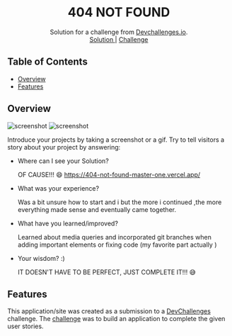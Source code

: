 <!-- Please update value in the {}  -->

<h1 align="center">404 NOT FOUND</h1>

<div align="center">
   Solution for a challenge from  <a href="http://devchallenges.io" target="_blank">Devchallenges.io</a>.
</div>

<div align="center">
   <a href="https://404-not-found-master-one.vercel.app/">
      Solution
    </a>
    <span> | </span>
    <a href="https://devchallenges.io/challenges/wBunSb7FPrIepJZAg0sY">
      Challenge
    </a>
  </h3>
</div>

<!-- TABLE OF CONTENTS -->

## Table of Contents

- [Overview](#overview)
- [Features](#features)

<!-- OVERVIEW -->

## Overview

![screenshot](https://github.com/karabo-r/404-not-found-master/blob/main/images/screenshot.png)
![screenshot](https://github.com/karabo-r/404-not-found-master/blob/main/images/screenshot2.png)

Introduce your projects by taking a screenshot or a gif. Try to tell visitors a story about your project by answering:

- Where can I see your Solution?

  OF CAUSE!!! 😄 https://404-not-found-master-one.vercel.app/

- What was your experience?

  Was a bit unsure how to start and i but the more i continued ,the more everything made sense and eventually came together.

- What have you learned/improved?

  Learned about media queries and incorporated git branches when adding important elements or fixing code (my favorite part actually )

- Your wisdom? :)

  IT DOESN'T HAVE TO BE PERFECT, JUST COMPLETE IT!!! 😅

## Features

<!-- List the features of your application or follow the template. Don't share the figma file here :) -->

This application/site was created as a submission to a [DevChallenges](https://devchallenges.io/challenges) challenge. The [challenge](https://devchallenges.io/challenges/wBunSb7FPrIepJZAg0sY) was to build an application to complete the given user stories.
